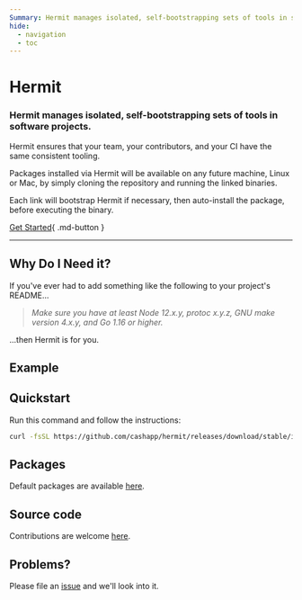 ```yaml
---
Summary: Hermit manages isolated, self-bootstrapping sets of tools in software projects.
hide:
  - navigation
  - toc
---
```


# Hermit
### Hermit manages isolated, self-bootstrapping sets of tools in software projects.
Hermit ensures that your team, your contributors, and your CI have the same
consistent tooling.

Packages installed via Hermit will be available on any future machine, Linux
or Mac, by simply cloning the repository and running the linked binaries.

Each link will bootstrap Hermit if necessary, then auto-install the package,
before executing the binary.

[Get Started](usage/get-started/){ .md-button }


---


## Why Do I Need it?

If you've ever had to add something like the following to your project's README...

> _Make sure you have at least Node 12.x.y, protoc x.y.z, GNU make version 4.x.y, and Go 1.16 or higher._

...then Hermit is for you.


## Example

<div id="hermit-demo" style="z-index: 1; position: relative; max-width: 80%;"></div>
<script>
  window.onload = function(){
    AsciinemaPlayer.create('static/screencasts/using.cast', document.getElementById('hermit-demo'),{autoplay: true});
}
</script>


## Quickstart
Run this command and follow the instructions:

```bash
curl -fsSL https://github.com/cashapp/hermit/releases/download/stable/install.sh | /bin/bash
```

## Packages

Default packages are available [here](https://github.com/cashapp/hermit-packages).


## Source code

Contributions are welcome [here](https://github.com/cashapp/hermit).


## Problems?

Please file an [issue](https://github.com/cashapp/hermit/issues/new) and we'll look into it.
